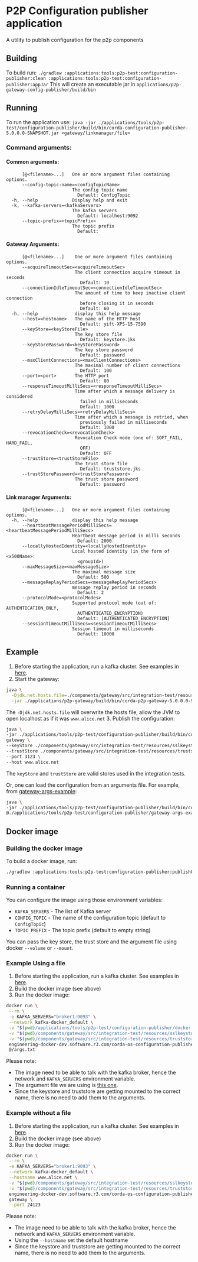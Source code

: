 # P2P Configuration publisher application
A utility to publish configuration for the p2p components

## Building
To build run:
`./gradlew :applications:tools:p2p-test:configuration-publisher:clean :applications:tools:p2p-test:configuration-publisher:appJar`
This will create an executable jar in `applications/p2p-gateway-config-publisher/build/bin` 

## Running
To run the application use:
`java -jar ./applications/tools/p2p-test/configuration-publisher/build/bin/corda-configuration-publisher-5.0.0.0-SNAPSHOT.jar <gateway/linkmanager/file>`

### Command arguments:
#### Common arguments:
```
      [@<filename>...]   One or more argument files containing options.
      --config-topic-name=<configTopicName>
                         The config topic name
                           Default: ConfigTopic
  -h, --help             Display help and exit
  -k, --kafka-servers=<kafkaServers>
                         The kafka servers
                           Default: localhost:9092
      --topic-prefix=<topicPrefix>
                         The topic prefix
                           Default:
```
#### Gateway Arguments:
```
      [@<filename>...]    One or more argument files containing options.
      --acquireTimeoutSec=<acquireTimeoutSec>
                          The client connection acquire timeout in seconds
                            Default: 10
      --connectionIdleTimeoutSec=<connectionIdleTimeoutSec>
                          The amount of time to keep inactive client connection
                            before closing it in seconds
                            Default: 60
  -h, --help              display this help message
      --host=<hostname>   The name of the HTTP host
                            Default: yift-XPS-15-7590
      --keyStore=<keyStoreFile>
                          The key store file
                            Default: keystore.jks
      --keyStorePassword=<keyStorePassword>
                          The key store password
                            Default: password
      --maxClientConnections=<maxClientConnections>
                          The maximal number of client connections
                            Default: 100
      --port=<port>       The HTTP port
                            Default: 80
      --responseTimeoutMilliSecs=<responseTimeoutMilliSecs>
                          Time after which a message delivery is considered
                            failed in milliseconds
                            Default: 1000
      --retryDelayMilliSecs=<retryDelayMilliSecs>
                          Time after which a message is retried, when
                            previously failed in milliseconds
                            Default: 1000
      --revocationCheck=<revocationCheck>
                          Revocation Check mode (one of: SOFT_FAIL, HARD_FAIL,
                            OFF)
                            Default: OFF
      --trustStore=<trustStoreFile>
                          The trust store file
                            Default: truststore.jks
      --trustStorePassword=<trustStorePassword>
                          The trust store password
                            Default: password
```
#### Link manager Arguments:
```
      [@<filename>...]   One or more argument files containing options.
  -h, --help             display this help message
      --heartbeatMessagePeriodMilliSecs=<heartbeatMessagePeriodMilliSecs>
                         Heartbeat message period in milli seconds
                           Default: 2000
      --locallyHostedIdentity=<locallyHostedIdentity>
                         Local hosted identity (in the form of <x500Name>:
                           <groupId>)
      --maxMessageSize=<maxMessageSize>
                         The maximal message size
                           Default: 500
      --messageReplayPeriodSecs=<messageReplayPeriodSecs>
                         message replay period in seconds
                           Default: 2
      --protocolMode=<protocolModes>
                         Supported protocol mode (out of: AUTHENTICATION_ONLY,
                           AUTHENTICATED_ENCRYPTION)
                           Default: [AUTHENTICATED_ENCRYPTION]
      --sessionTimeoutMilliSecs=<sessionTimeoutMilliSecs>
                         Session timeout in milliseconds
                           Default: 10000
```

## Example
1. Before starting the application, run a kafka cluster. See examples in [here](../../../../testing/message-patterns/README.md).
2. Start the gateway: 
```bash
java \
  -Djdk.net.hosts.file=./components/gateway/src/integration-test/resources/hosts \
  -jar ./applications/p2p-gateway/build/bin/corda-p2p-gateway-5.0.0.0-SNAPSHOT.jar
```
The `-Djdk.net.hosts.file` will overwrite the hosts file, allow the JVM to open localhost as if it was `www.alice.net`
3. Publish the configuration:
```bash
java \
-jar ./applications/tools/p2p-test/configuration-publisher/build/bin/corda-configuration-publisher-5.0.0.0-SNAPSHOT.jar \
gateway \
--keyStore ./components/gateway/src/integration-test/resources/sslkeystore_alice.jks \
--trustStore ./components/gateway/src/integration-test/resources/truststore.jks \
--port 3123 \
--host www.alice.net
```
The `keyStore` and `trustStore` are valid stores used in the integration tests.

Or, one can load the configuration from an arguments file. For example, from [gateway-args-example](gateway-args-example.txt):
```bash
java \
-jar ./applications/tools/p2p-test/configuration-publisher/build/bin/corda-configuration-publisher-5.0.0.0-SNAPSHOT.jar \
@./applications/tools/p2p-test/configuration-publisher/gateway-args-example.txt
```

## Docker image
### Building the docker image
To build a docker image, run:
```bash
./gradlew :applications:tools:p2p-test:configuration-publisher:publishOSGiImage
```

### Running a container
You can configure the image using those environment variables:
* `KAFKA_SERVERS` - The list of Kafka server
* `CONFIG_TOPIC` - The  name of the configuration topic (default to `ConfigTopic`)
* `TOPIC_PREFIX` - The topic prefix (default to empty string)

You can pass the key store, the trust store and the argument file using docker `--volume` or `--mount`.

### Example Using a file
1. Before starting the application, run a kafka cluster. See examples in [here](../../../../testing/message-patterns/README.md).
2. Build the docker image (see above)
3. Run the docker image:
```bash
docker run \
 --rm \
 -e KAFKA_SERVERS="broker1:9093" \
 --network kafka-docker_default \
 -v "$(pwd)/applications/tools/p2p-test/configuration-publisher/docker-args-example.txt:/args.txt" \
 -v "$(pwd)/components/gateway/src/integration-test/resources/sslkeystore_alice.jks:/keystore.jks" \
 -v "$(pwd)/components/gateway/src/integration-test/resources/truststore.jks:/truststore.jks" \
 engineering-docker-dev.software.r3.com/corda-os-configuration-publisher:5.0.0.0-SNAPSHOT \
 @/args.txt
```
Please note:
* The image need to be able to talk with the kafka broker, hence the network and `KAFKA_SERVERS` environment variable.
* The argument file we are using is [this one](docker-args-example.txt).
*  Since the keystore and truststore are getting mounted to the correct name, there is no need to add them to the arguments.

### Example without a file
1. Before starting the application, run a kafka cluster. See examples in [here](../../../../testing/message-patterns/README.md).
2. Build the docker image (see above)
3. Run the docker image:
```bash
docker run \
 --rm \
 -e KAFKA_SERVERS="broker1:9093" \
 --network kafka-docker_default \
 --hostname www.alice.net \
 -v "$(pwd)/components/gateway/src/integration-test/resources/sslkeystore_alice.jks:/keystore.jks" \
 -v "$(pwd)/components/gateway/src/integration-test/resources/truststore.jks:/truststore.jks" \
 engineering-docker-dev.software.r3.com/corda-os-configuration-publisher:5.0.0.0-SNAPSHOT \
 gateway \
 --port 24123
```
Please note:
* The image need to be able to talk with the kafka broker, hence the network and `KAFKA_SERVERS` environment variable.
* Using the `--hostname` set the default hostname
*  Since the keystore and truststore are getting mounted to the correct name, there is no need to add them to the arguments.
